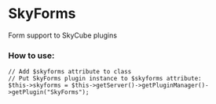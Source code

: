 # SkyForms
Form support to SkyCube plugins

### How to use:

```
// Add $skyforms attribute to class
// Put SkyForms plugin instance to $skyforms attribute:
$this->skyforms = $this->getServer()->getPluginManager()->getPlugin("SkyForms");
```
